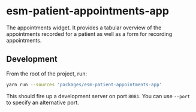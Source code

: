 # esm-patient-appointments-app

The appointments widget. It provides a tabular overview of the appointments recorded for a patient as well as a form for recording appointments.

## Development

From the root of the project, run:

```bash
yarn run --sources 'packages/esm-patient-appointments-app'
```

This should fire up a development server on port `8081`. You can use `--port` to specify an alternative port.